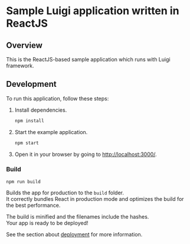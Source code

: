 # Sample Luigi application written in ReactJS

## Overview

This is the ReactJS-based sample application which runs with Luigi framework.


## Development


To run this application, follow these steps:

1. Install dependencies.
    ```bash
    npm install
    ```

2. Start the example application.
    ```bash
    npm start
    ```
    
3. Open it in your browser by going to [http://localhost:3000/](http://localhost:3000/).


### Build

```
npm run build
```

Builds the app for production to the `build` folder.<br />
It correctly bundles React in production mode and optimizes the build for the best performance.

The build is minified and the filenames include the hashes.<br />
Your app is ready to be deployed!

See the section about [deployment](https://facebook.github.io/create-react-app/docs/deployment) for more information.